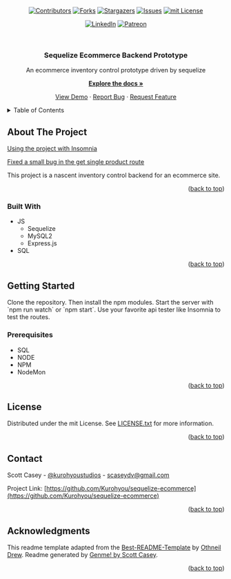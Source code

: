 <div id="top"></div>
<span align="center">

[![Contributors][contributors-shield]][contributors-url] [![Forks][forks-shield]][forks-url] [![Stargazers][stars-shield]][stars-url] [![Issues][issues-shield]][issues-url] [![mit License][license-shield]][license-url]

</span>
<span align="center">

[![LinkedIn][linkedin-shield]][linkedin-url] [![Patreon][patreon-shield]][patreon-url]

</span>
<!-- PROJECT LOGO -->
<br />
<div align="center">
<h3 align="center">Sequelize Ecommerce Backend Prototype</h3>
<p align="center">

An ecommerce inventory control prototype driven by sequelize


<a href="https://github.com/Kurohyou/sequelize-ecommerce"><strong>Explore the docs »</strong></a>


<a href="https://github.com/Kurohyou/sequelize-ecommerce">View Demo</a> · <a href="https://github.com/Kurohyou/sequelize-ecommerce/issues">Report Bug</a> · <a href="https://github.com/Kurohyou/sequelize-ecommerce/issues">Request Feature</a>
</p>
</div>
<!-- TABLE OF CONTENTS -->
<details>
<summary>Table of Contents</summary>
<ol>
<li>
<a href="#about-the-project">About The Project</a>
<ul>
<li><a href="#built-with">Built With</a></li>
</ul>
</li>
<li>
<a href="#getting-started">Getting Started</a>
<ul>
<li><a href="#prerequisites">Prerequisites</a></li>
</ul>
</li>
<li><a href="#contributing">Contributing</a></li>
<li><a href="#license">License</a></li>
<li><a href="#contact">Contact</a></li>
<li><a href="#acknowledgments">Acknowledgments</a></li>
</ol>
</details>
<!-- ABOUT THE PROJECT -->

## About The Project
[Using the project with Insomnia](https://watch.screencastify.com/v/dqdbWrpNtivK6W8BPadD)

[Fixed a small bug in the get single product route](https://watch.screencastify.com/v/TvSfyIdX2LY5uDK97mvc)

This project is a nascent inventory control backend for an ecommerce site.
<p align="right">(<a href="#top">back to top</a>)</p>

### Built With
- JS
  - Sequelize
  - MySQL2
  - Express.js
- SQL
<p align="right">(<a href="#top">back to top</a>)</p>
<!-- GETTING STARTED -->

## Getting Started
Clone the repository. Then install the npm modules. Start the server with &#x60;npm run watch&#x60; or &#x60;npm start&#x60;. Use your favorite api tester like Insomnia to test the routes.
### Prerequisites
- SQL
- NODE
- NPM
- NodeMon
<p align="right">(<a href="#top">back to top</a>)</p>
<!-- LICENSE -->

## License
Distributed under the mit License. See [LICENSE.txt](LICENSE.txt) for more information.
<p align="right">(<a href="#top">back to top</a>)</p>
<!-- CONTACT -->

## Contact

Scott Casey - [@kurohyoustudios](https://twitter.com/kurohyoustudios) - scaseydv@gmail.com


Project Link: [https://github.com/Kurohyou/sequelize-ecommerce](https://github.com/Kurohyou/sequelize-ecommerce)
<p align="right">(<a href="#top">back to top</a>)</p>
<!-- ACKNOWLEDGMENTS -->

## Acknowledgments


This readme template adapted from the [Best-README-Template](https://github.com/othneildrew/Best-README-Template/blob/master/BLANK_README.md) by [Othneil Drew](https://github.com/othneildrew). Readme generated by [Genme! by Scott Casey](https://github.com/Kurohyou/genme-SC).

<p align="right">(<a href="#top">back to top</a>)</p>
<!-- MARKDOWN LINKS & IMAGES -->
<!-- https://www.markdownguide.org/basic-syntax/#reference-style-links -->

[contributors-shield]: https://img.shields.io/github/contributors/Kurohyou/sequelize-ecommerce.svg?style=flat
[contributors-url]: https://github.com/Kurohyou/sequelize-ecommerce/graphs/contributors
[forks-shield]: https://img.shields.io/github/forks/Kurohyou/sequelize-ecommerce.svg?style=flat
[forks-url]: https://github.com/Kurohyou/sequelize-ecommerce/network/members
[stars-shield]: https://img.shields.io/github/stars/Kurohyou/sequelize-ecommerce.svg?style=flat
[stars-url]: https://github.com/Kurohyou/sequelize-ecommerce/stargazers
[issues-shield]: https://img.shields.io/github/issues/Kurohyou/sequelize-ecommerce.svg?style=flat
[issues-url]: https://github.com/Kurohyou/sequelize-ecommerce/issues
[license-shield]: https://img.shields.io/github/license/Kurohyou/sequelize-ecommerce.svg?style=flat
[license-url]: https://github.com/Kurohyou/sequelize-ecommerce/blob/master/LICENSE.txt
[linkedin-shield]: https://img.shields.io/badge/-LinkedIn-black.svg?style=flat&logo=linkedin&colorB=555
[linkedin-url]: https://linkedin.com/in/scott-casey-20210398
[patreon-shield]: https://img.shields.io/endpoint.svg?url=https%3A%2F%2Fshieldsio-patreon.vercel.app%2Fapi%3Fusername%3Dkurohyoustudios%26type%3Dpatrons&style=flat
[patreon-url]: https://patreon.com/Kurohyoustudios
[product-screenshot]: assets/images/screenshot.png